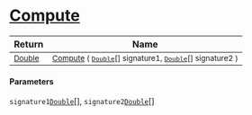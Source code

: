 # [Compute](./Dtw-100664204.md)



| Return | Name | 
| --- | --- | 
| <sub>[Double](https://docs.microsoft.com/en-us/dotnet/api/System.Double)</sub>| <sub>[Compute](./Dtw-100664204.md) ( [`Double`](https://docs.microsoft.com/en-us/dotnet/api/System.Double)[] signature1, [`Double`](https://docs.microsoft.com/en-us/dotnet/api/System.Double)[] signature2 )</sub>| <br>


#### Parameters
 `signature1`[`Double`](https://docs.microsoft.com/en-us/dotnet/api/System.Double)[],  `signature2`[`Double`](https://docs.microsoft.com/en-us/dotnet/api/System.Double)[]